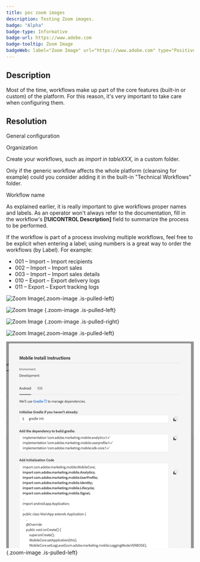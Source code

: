 ```yaml
---
title: poc zoom images
description: Testing Zoom images.
badge: "Alpha"
badge-type: Informative
badge-url: https://www.adobe.com
badge-tooltip: Zoom Image
badgeWeb: label="Zoom Image" url="https://www.adobe.com" type="Positive"
---
```

## Description


Most of the time, workflows make up part of the core features (built-in or custom) of the platform. For this reason, it's very important to take care when configuring them.


## Resolution


General configuration

Organization

Create your workflows, such as *import in tableXXX,* in a custom folder.

Only if the generic workflow affects the whole platform (cleansing for example) could you consider adding it in the built-in "Technical Workflows" folder.

Workflow name

As explained earlier, it is really important to give workflows proper names and labels. As an operator won't always refer to the documentation, fill in the workflow's <b>[!UICONTROL Description]</b> field to summarize the process to be performed.

If the workflow is part of a process involving multiple workflows, feel free to be explicit when entering a label; using numbers is a great way to order the workflows (by Label). For example:

- 001 – Import – Import recipients
- 002 – Import – Import sales
- 003 – Import – Import sales details
- 010 – Export – Export delivery logs
- 011 – Export – Export tracking logs

![Zoom Image](https://experienceleague.adobe.com/docs/experience-manager-dispatcher/assets/chlimage_1-5.png?lang=en "Zoom Image"){.zoom-image .is-pulled-left}

![Zoom Image](https://experienceleague.adobe.com/docs/experience-manager-dispatcher/assets/chlimage_1-5.png?lang=en "Zoom Image")
{.zoom-image .is-pulled-left}

![Zoom Image](https://learning.adobe.com/certification/_jcr_content/root/responsivegrid/section_container/section-grid/section_container/section-grid/section_container/section-grid/image.coreimg.png/1561092081867/certification.png "Zoom Image") {.zoom-image .is-pulled-right}

![Zoom Image](https://cdn.experienceleague.adobe.com/thumb/portfolios.png "Zoom Image"){.zoom-image .is-pulled-left}

![Zoom Image](assets/android1.png "Zoom Image"){.zoom-image .is-pulled-left}
